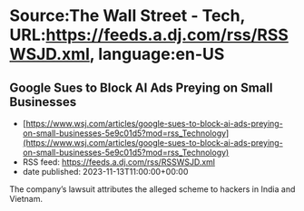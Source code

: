 # Source:The Wall Street - Tech, URL:https://feeds.a.dj.com/rss/RSSWSJD.xml, language:en-US

## Google Sues to Block AI Ads Preying on Small Businesses
 - [https://www.wsj.com/articles/google-sues-to-block-ai-ads-preying-on-small-businesses-5e9c01d5?mod=rss_Technology](https://www.wsj.com/articles/google-sues-to-block-ai-ads-preying-on-small-businesses-5e9c01d5?mod=rss_Technology)
 - RSS feed: https://feeds.a.dj.com/rss/RSSWSJD.xml
 - date published: 2023-11-13T11:00:00+00:00

The company’s lawsuit attributes the alleged scheme to hackers in India and Vietnam.

